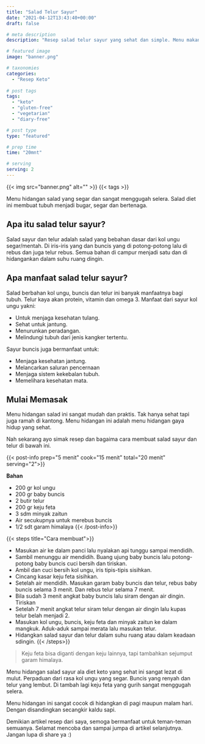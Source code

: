 ```yaml
---
title: "Salad Telur Sayur"
date: "2021-04-12T13:43:40+00:00"
draft: false

# meta description
description: "Resep salad telur sayur yang sehat dan simple. Menu makanan keto dan vegetarian"

# featured image
image: "banner.png"

# taxonomies
categories:
  - "Resep Keto"
  
# post tags
tags:
  - "keto"
  - "gluten-free"
  - "vegetarian"
  - "diary-free"

# post type
type: "featured"

# prep time
time: "20mnt"

# serving
serving: 2
---
```


{{< img src="banner.png" alt="" >}}
{{< tags >}}

Menu hidangan salad yang segar dan sangat menggugah selera. Salad diet ini membuat tubuh menjadi bugar, segar dan bertenaga. 

## Apa itu salad telur sayur? 

Salad sayur dan telur adalah salad yang bebahan dasar dari kol ungu segar/mentah.
Di iris-iris yang dan buncis yang di potong-potong lalu di rebus dan juga telur rebus. Semua bahan di campur menjadi satu dan di hidangankan dalam suhu ruang dingin.

## Apa manfaat salad telur sayur?

Salad berbahan kol ungu, buncis dan telur ini banyak manfaatnya bagi tubuh. Telur kaya akan protein, vitamin dan omega 3. Manfaat dari sayur kol ungu yakni:

- Untuk menjaga kesehatan tulang.
- Sehat untuk jantung.
- Menurunkan peradangan.
- Melindungi tubuh dari jenis kangker tertentu.

Sayur buncis juga bermanfaat untuk:

- Menjaga kesehatan jantung.
- Melancarkan saluran pencernaan
- Menjaga sistem kekebalan tubuh.
- Memelihara kesehatan mata.

## Mulai Memasak

Menu hidangan salad ini sangat mudah dan praktis. Tak hanya sehat tapi juga ramah di kantong. Menu hidangan ini adalah menu hidangan gaya hidup yang sehat. 

Nah sekarang ayo simak resep dan bagaima cara membuat salad sayur dan telur di bawah ini.

{{< post-info prep="5 menit" cook="15 menit" total="20 menit" serving="2">}}

__Bahan__ 

- 200 gr kol ungu
- 200 gr baby buncis
- 2 butir telur
- 200 gr keju feta
- 3 sdm minyak zaitun
- Air secukupnya untuk merebus buncis
- 1/2 sdt garam himalaya
{{< /post-info>}}

{{< steps title="Cara membuat">}}
- Masukan air ke dalam panci lalu nyalakan api tunggu sampai mendidih.
- Sambil menunggu air mendidih. Buang ujung baby buncis lalu potong-potong baby buncis cuci bersih dan tiriskan.
- Ambil dan cuci bersih kol ungu, iris tipis-tipis sisihkan.
- Cincang kasar keju feta sisihkan.
- Setelah air mendidih. Masukan garam baby buncis dan telur, rebus baby buncis selama 3 menit. Dan rebus telur selama 7 menit.
- Bila sudah 3 menit angkat baby buncis lalu siram dengan air dingin. Tiriskan
- Setelah 7 menit angkat telur siram telur dengan air dingin lalu kupas telur belah menjadi 2.
- Masukan kol ungu, buncis, keju feta dan minyak zaitun ke dalam mangkuk. Aduk-aduk sampai merata lalu masukan telur.
- Hidangkan salad sayur dan telur dalam suhu ruang atau dalam keadaan sdingin.
{{< /steps>}}

>Keju feta bisa diganti dengan keju lainnya, tapi tambahkan sejumput garam himalaya.

Menu hidangan salad sayur ala diet keto yang sehat ini sangat lezat di mulut. Perpaduan dari rasa kol ungu yang segar. Buncis yang renyah dan telur yang lembut. Di tambah lagi keju feta yang gurih sangat menggugah selera.

Menu hidangan ini sangat cocok di hidangkan di pagi maupun malam hari. Dengan disandingkan secangkir kaldu sapi.

Demikian artikel resep dari saya, semoga bermanfaat untuk teman-teman semuanya. Selamat mencoba dan sampai jumpa di artikel selanjutnya. Jangan lupa di share ya :)